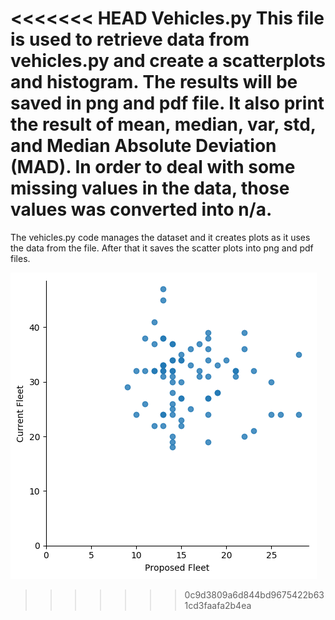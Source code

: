 <<<<<<< HEAD
Vehicles.py
This file is used to retrieve data from vehicles.py and create a scatterplots and histogram. The results will be saved in png and pdf file. It also print the result of mean, median, var, std, and Median Absolute Deviation (MAD). In order to deal with some missing values in the data, those values was converted into n/a. 
=======
The vehicles.py code manages the dataset and it creates plots as it uses the data from the file. After that it saves the scatter plots into png and pdf files.

![logo](./veh_scaterplot.png?raw=true)
>>>>>>> 0c9d3809a6d844bd9675422b631cd3faafa2b4ea
